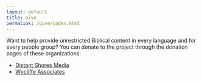 ```yaml
---
layout: default
title: Give
permalink: /give/index.html
---
```


Want to help provide unrestricted Biblical content in every language and
for every people group? You can donate to the project through the
donation pages of these organizations:

-   [Distant Shores
    Media](http://distantshores.org/give "Donate via Distant Shores Media")
-   [Wycliffe
    Associates](https://give.wycliffeassociates.org/ "Donate via Wycliffe Associates")